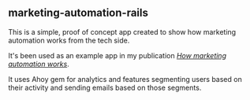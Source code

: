 ## marketing-automation-rails

This is a simple, proof of concept app created to show how marketing automation works from the tech side.

It's been used as an example app in my publication *[How marketing automation works](https://patrykkalinowski.com/blog/how-marketing-automation-works/)*.

It uses Ahoy gem for analytics and features segmenting users based on their activity and sending emails based on those segments.
